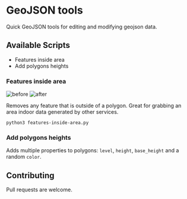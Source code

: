 # GeoJSON tools

Quick GeoJSON tools for editing and modifying geojson data.

## Available Scripts

- Features inside area
- Add polygons heights

### Features inside area

![before](https://drive.google.com/uc?export=download&id=1TMsmPoeTDDA1sN6J1ngMCGHnga8b786n)
![after](https://drive.google.com/uc?export=download&id=1nPOnhEVcqum3w8H8AYoGNxccXpBJR4_K)



Removes any feature that is outside of a polygon. Great for grabbing an area indoor data generated by other services.

```
python3 features-inside-area.py
```



### Add polygons heights

Adds multiple properties to polygons: `level`, `height`, `base_height` and a random `color`.

## Contributing

Pull requests are welcome.
